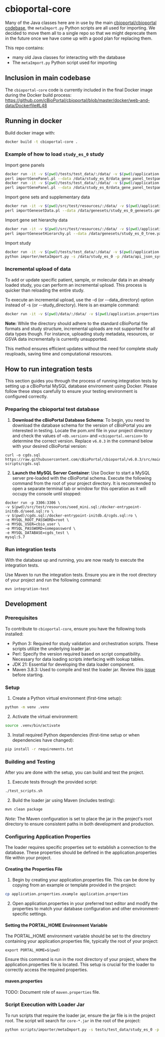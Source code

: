 # cbioportal-core
Many of the Java classes here are in use by the main [cbioportal/cbioportal codebase](https://github.com/cbioPortal/cbioportal), the `metaImport.py` Python scripts are all used for importing. We decided to move them all to a single repo so that we might deprecate them in the future once we have come up with a good plan for replacing them.

This repo contains:

- many old Java classes for interacting with the database
- The `metaImport.py` Python script used for importing

## Inclusion in main codebase
The `cbioportal-core` code is currently included in the final Docker image during the Docker build process: https://github.com/cBioPortal/cbioportal/blob/master/docker/web-and-data/Dockerfile#L48

## Running in docker

Build docker image with:
```bash
docker build -t cbioportal-core .
```

### Example of how to load `study_es_0` study

Import gene panels

```bash
docker run -it -v $(pwd)/tests/test_data/:/data/ -v $(pwd)/application.properties:/application.properties cbioportal-core \
perl importGenePanel.pl --data /data/study_es_0/data_gene_panel_testpanel1.txt
docker run -it -v $(pwd)/tests/test_data/:/data/ -v $(pwd)/application.properties:/application.properties cbioportal-core \
perl importGenePanel.pl --data /data/study_es_0/data_gene_panel_testpanel2.txt
```

Import gene sets and supplementary data

```bash
docker run -it -v $(pwd)/src/test/resources/:/data/ -v $(pwd)/application.properties:/application.properties cbioportal-core \
perl importGenesetData.pl --data /data/genesets/study_es_0_genesets.gmt --new-version msigdb_7.5.1 --supp /data/genesets/study_es_0_supp-genesets.txt
```

Import gene set hierarchy data

```bash
docker run -it -v $(pwd)/src/test/resources/:/data/ -v $(pwd)/application.properties:/application.properties cbioportal-core \
perl importGenesetHierarchy.pl --data /data/genesets/study_es_0_tree.yaml
```

Import study

```bash
docker run -it -v $(pwd)/tests/test_data/:/data/ -v $(pwd)/application.properties:/application.properties cbioportal-core \
python importer/metaImport.py -s /data/study_es_0 -p /data/api_json_system_tests -o
```

### Incremental upload of data

To add or update specific patient, sample, or molecular data in an already loaded study, you can perform an incremental upload. This process is quicker than reloading the entire study.

To execute an incremental upload, use the -d (or --data_directory) option instead of -s (or --study_directory). Here is an example command:
```bash
docker run -it -v $(pwd)/data/:/data/ -v $(pwd)/application.properties:/application.properties cbioportal-core python importer/metaImport.py -d /data/study_es_0_inc -p /data/api_json -o
```
**Note:**
While the directory should adhere to the standard cBioPortal file formats and study structure, incremental uploads are not supported for all data types though.
For instance, uploading study metadata, resources, or GSVA data incrementally is currently unsupported.

This method ensures efficient updates without the need for complete study reuploads, saving time and computational resources.

## How to run integration tests

This section guides you through the process of running integration tests by setting up a cBioPortal MySQL database environment using Docker. Please follow these steps carefully to ensure your testing environment is configured correctly.

### Preparing the cbioportal test database

1. **Download the cBioPortal Database Schema**: To begin, you need to download the database schema for the version of cBioPortal you are interested in testing.
Locate the pom.xml file in your project directory and check the values of `<db.version>` and `<cbioportal.version>` to determine the correct version.
Replace `v6.0.3` in the command below with your desired cBioPortal version:
```
curl -o cgds.sql https://raw.githubusercontent.com/cBioPortal/cbioportal/v6.0.3/src/main/resources/db-scripts/cgds.sql
```

2. **Launch the MySQL Server Container**: Use Docker to start a MySQL server pre-loaded with the cBioPortal schema. Execute the following command from the root of your project directory.
It is recommended to open a separate terminal tab or window for this operation as it will occupy the console until stopped:

```
docker run -p 3306:3306 \
-v $(pwd)/src/test/resources/seed_mini.sql:/docker-entrypoint-initdb.d/seed.sql:ro \
-v $(pwd)/cgds.sql:/docker-entrypoint-initdb.d/cgds.sql:ro \
-e MYSQL_ROOT_PASSWORD=root \
-e MYSQL_USER=cbio_user \
-e MYSQL_PASSWORD=somepassword \
-e MYSQL_DATABASE=cgds_test \
mysql:5.7
```

### Run integration tests

With the database up and running, you are now ready to execute the integration tests.

Use Maven to run the integration tests. Ensure you are in the root directory of your project and run the following command:
```
mvn integration-test
```

## Development

### Prerequisites
To contribute to `cbioportal-core`, ensure you have the following tools installed:

- Python 3: Required for study validation and orchestration scripts. These scripts utilize the underlying loader jar.
- Perl: Specify the version required based on script compatibility. Necessary for data loading scripts interfacing with lookup tables.
- JDK 21: Essential for developing the data loader component.
- Maven 3.8.3: Used to compile and test the loader jar. Review this [issue](https://github.com/cBioPortal/cbioportal-core/issues/15) before starting.

### Setup

1. Create a Python virtual environment (first-time setup):
```bash
python -m venv .venv
```

2. Activate the virtual environment:
```bash
source .venv/bin/activate
```

3. Install required Python dependencies (first-time setup or when dependencies have changed):
```bash
pip install -r requirements.txt
```

### Building and Testing

After you are done with the setup, you can build and test the project.

1. Execute tests through the provided script:
```bash
./test_scripts.sh
```

2. Build the loader jar using Maven (includes testing):
```bash
mvn clean package
```
*Note:* The Maven configuration is set to place the jar in the project's root directory to ensure consistent paths in both development and production.

### Configuring Application Properties

The loader requires specific properties set to establish a connection to the database. These properties should be defined in the application.properties file within your project.

#### Creating the Properties File

1. Begin by creating your application.properties file. This can be done by copying from an example or template provided in the project:
```bash
cp application.properties.example application.properties
```

2. Open application.properties in your preferred text editor and modify the properties to match your database configuration and other environment-specific settings.

#### Setting the PORTAL_HOME Environment Variable

The PORTAL_HOME environment variable should be set to the directory containing your application.properties file, typically the root of your project:
```
export PORTAL_HOME=$(pwd)
```
Ensure this command is run in the root directory of your project, where the application.properties file is located. This setup is crucial for the loader to correctly access the required properties.

#### maven.properties
TODO: Document role of `maven.properties` file.

### Script Execution with Loader Jar

To run scripts that require the loader jar, ensure the jar file is in the project root.
The script will search for `core-*.jar` in the root of the project:
```bash
python scripts/importer/metaImport.py -s tests/test_data/study_es_0 -p tests/test_data/api_json_unit_tests -o
```


